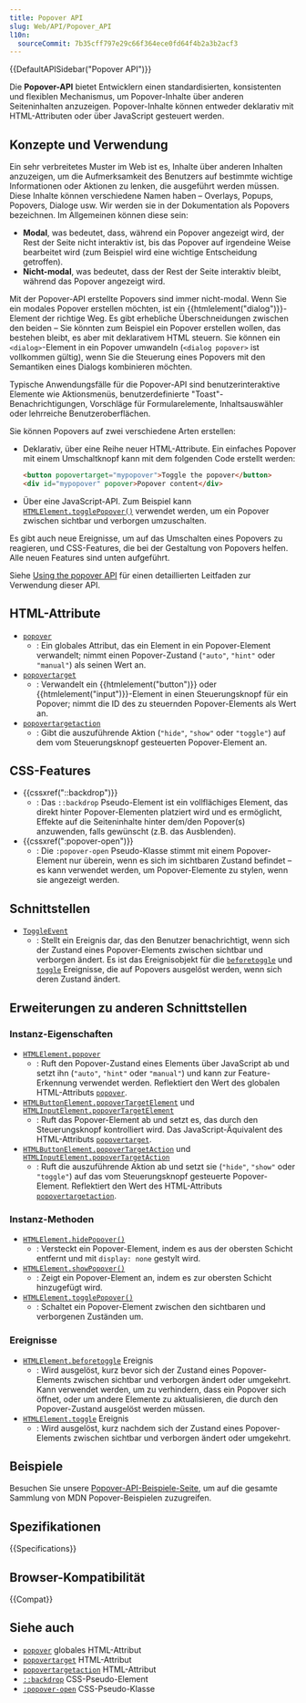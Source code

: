 ```yaml
---
title: Popover API
slug: Web/API/Popover_API
l10n:
  sourceCommit: 7b35cff797e29c66f364ece0fd64f4b2a3b2acf3
---
```


{{DefaultAPISidebar("Popover API")}}

Die **Popover-API** bietet Entwicklern einen standardisierten, konsistenten und flexiblen Mechanismus, um Popover-Inhalte über anderen Seiteninhalten anzuzeigen. Popover-Inhalte können entweder deklarativ mit HTML-Attributen oder über JavaScript gesteuert werden.

## Konzepte und Verwendung

Ein sehr verbreitetes Muster im Web ist es, Inhalte über anderen Inhalten anzuzeigen, um die Aufmerksamkeit des Benutzers auf bestimmte wichtige Informationen oder Aktionen zu lenken, die ausgeführt werden müssen. Diese Inhalte können verschiedene Namen haben – Overlays, Popups, Popovers, Dialoge usw. Wir werden sie in der Dokumentation als Popovers bezeichnen. Im Allgemeinen können diese sein:

- **Modal**, was bedeutet, dass, während ein Popover angezeigt wird, der Rest der Seite nicht interaktiv ist, bis das Popover auf irgendeine Weise bearbeitet wird (zum Beispiel wird eine wichtige Entscheidung getroffen).
- **Nicht-modal**, was bedeutet, dass der Rest der Seite interaktiv bleibt, während das Popover angezeigt wird.

Mit der Popover-API erstellte Popovers sind immer nicht-modal. Wenn Sie ein modales Popover erstellen möchten, ist ein {{htmlelement("dialog")}}-Element der richtige Weg. Es gibt erhebliche Überschneidungen zwischen den beiden – Sie könnten zum Beispiel ein Popover erstellen wollen, das bestehen bleibt, es aber mit deklarativem HTML steuern. Sie können ein `<dialog>`-Element in ein Popover umwandeln (`<dialog popover>` ist vollkommen gültig), wenn Sie die Steuerung eines Popovers mit den Semantiken eines Dialogs kombinieren möchten.

Typische Anwendungsfälle für die Popover-API sind benutzerinteraktive Elemente wie Aktionsmenüs, benutzerdefinierte "Toast"-Benachrichtigungen, Vorschläge für Formularelemente, Inhaltsauswähler oder lehrreiche Benutzeroberflächen.

Sie können Popovers auf zwei verschiedene Arten erstellen:

- Deklarativ, über eine Reihe neuer HTML-Attribute. Ein einfaches Popover mit einem Umschaltknopf kann mit dem folgenden Code erstellt werden:

  ```html
  <button popovertarget="mypopover">Toggle the popover</button>
  <div id="mypopover" popover>Popover content</div>
  ```

- Über eine JavaScript-API. Zum Beispiel kann [`HTMLElement.togglePopover()`](/de/docs/Web/API/HTMLElement/togglePopover) verwendet werden, um ein Popover zwischen sichtbar und verborgen umzuschalten.

Es gibt auch neue Ereignisse, um auf das Umschalten eines Popovers zu reagieren, und CSS-Features, die bei der Gestaltung von Popovers helfen. Alle neuen Features sind unten aufgeführt.

Siehe [Using the popover API](/de/docs/Web/API/Popover_API/Using) für einen detaillierten Leitfaden zur Verwendung dieser API.

## HTML-Attribute

- [`popover`](/de/docs/Web/HTML/Global_attributes/popover)
  - : Ein globales Attribut, das ein Element in ein Popover-Element verwandelt; nimmt einen Popover-Zustand (`"auto"`, `"hint"` oder `"manual"`) als seinen Wert an.
- [`popovertarget`](/de/docs/Web/HTML/Element/button#popovertarget)
  - : Verwandelt ein {{htmlelement("button")}} oder {{htmlelement("input")}}-Element in einen Steuerungsknopf für ein Popover; nimmt die ID des zu steuernden Popover-Elements als Wert an.
- [`popovertargetaction`](/de/docs/Web/HTML/Element/button#popovertargetaction)
  - : Gibt die auszuführende Aktion (`"hide"`, `"show"` oder `"toggle"`) auf dem vom Steuerungsknopf gesteuerten Popover-Element an.

## CSS-Features

- {{cssxref("::backdrop")}}
  - : Das `::backdrop` Pseudo-Element ist ein vollflächiges Element, das direkt hinter Popover-Elementen platziert wird und es ermöglicht, Effekte auf die Seiteninhalte hinter dem/den Popover(s) anzuwenden, falls gewünscht (z.B. das Ausblenden).
- {{cssxref(":popover-open")}}
  - : Die `:popover-open` Pseudo-Klasse stimmt mit einem Popover-Element nur überein, wenn es sich im sichtbaren Zustand befindet – es kann verwendet werden, um Popover-Elemente zu stylen, wenn sie angezeigt werden.

## Schnittstellen

- [`ToggleEvent`](/de/docs/Web/API/ToggleEvent)
  - : Stellt ein Ereignis dar, das den Benutzer benachrichtigt, wenn sich der Zustand eines Popover-Elements zwischen sichtbar und verborgen ändert. Es ist das Ereignisobjekt für die [`beforetoggle`](/de/docs/Web/API/HTMLElement/beforetoggle_event) und [`toggle`](/de/docs/Web/API/HTMLElement/toggle_event) Ereignisse, die auf Popovers ausgelöst werden, wenn sich deren Zustand ändert.

## Erweiterungen zu anderen Schnittstellen

### Instanz-Eigenschaften

- [`HTMLElement.popover`](/de/docs/Web/API/HTMLElement/popover)
  - : Ruft den Popover-Zustand eines Elements über JavaScript ab und setzt ihn (`"auto"`, `"hint"` oder `"manual"`) und kann zur Feature-Erkennung verwendet werden. Reflektiert den Wert des globalen HTML-Attributs [`popover`](/de/docs/Web/HTML/Global_attributes/popover).
- [`HTMLButtonElement.popoverTargetElement`](/de/docs/Web/API/HTMLButtonElement/popoverTargetElement) und [`HTMLInputElement.popoverTargetElement`](/de/docs/Web/API/HTMLInputElement/popoverTargetElement)
  - : Ruft das Popover-Element ab und setzt es, das durch den Steuerungsknopf kontrolliert wird. Das JavaScript-Äquivalent des HTML-Attributs [`popovertarget`](/de/docs/Web/HTML/Element/button#popovertarget).
- [`HTMLButtonElement.popoverTargetAction`](/de/docs/Web/API/HTMLButtonElement/popoverTargetAction) und [`HTMLInputElement.popoverTargetAction`](/de/docs/Web/API/HTMLInputElement/popoverTargetAction)
  - : Ruft die auszuführende Aktion ab und setzt sie (`"hide"`, `"show"` oder `"toggle"`) auf das vom Steuerungsknopf gesteuerte Popover-Element. Reflektiert den Wert des HTML-Attributs [`popovertargetaction`](/de/docs/Web/HTML/Element/button#popovertargetaction).

### Instanz-Methoden

- [`HTMLElement.hidePopover()`](/de/docs/Web/API/HTMLElement/hidePopover)
  - : Versteckt ein Popover-Element, indem es aus der obersten Schicht entfernt und mit `display: none` gestylt wird.
- [`HTMLElement.showPopover()`](/de/docs/Web/API/HTMLElement/showPopover)
  - : Zeigt ein Popover-Element an, indem es zur obersten Schicht hinzugefügt wird.
- [`HTMLElement.togglePopover()`](/de/docs/Web/API/HTMLElement/togglePopover)
  - : Schaltet ein Popover-Element zwischen den sichtbaren und verborgenen Zuständen um.

### Ereignisse

- [`HTMLElement.beforetoggle`](/de/docs/Web/API/HTMLElement/beforetoggle_event) Ereignis
  - : Wird ausgelöst, kurz bevor sich der Zustand eines Popover-Elements zwischen sichtbar und verborgen ändert oder umgekehrt.
    Kann verwendet werden, um zu verhindern, dass ein Popover sich öffnet, oder um andere Elemente zu aktualisieren, die durch den Popover-Zustand ausgelöst werden müssen.
- [`HTMLElement.toggle`](/de/docs/Web/API/HTMLElement/toggle_event) Ereignis
  - : Wird ausgelöst, kurz nachdem sich der Zustand eines Popover-Elements zwischen sichtbar und verborgen ändert oder umgekehrt.

## Beispiele

Besuchen Sie unsere [Popover-API-Beispiele-Seite](https://mdn.github.io/dom-examples/popover-api/), um auf die gesamte Sammlung von MDN Popover-Beispielen zuzugreifen.

## Spezifikationen

{{Specifications}}

## Browser-Kompatibilität

{{Compat}}

## Siehe auch

- [`popover`](/de/docs/Web/HTML/Global_attributes/popover) globales HTML-Attribut
- [`popovertarget`](/de/docs/Web/HTML/Element/button#popovertarget) HTML-Attribut
- [`popovertargetaction`](/de/docs/Web/HTML/Element/button#popovertargetaction) HTML-Attribut
- [`::backdrop`](/de/docs/Web/CSS/::backdrop) CSS-Pseudo-Element
- [`:popover-open`](/de/docs/Web/CSS/:popover-open) CSS-Pseudo-Klasse
